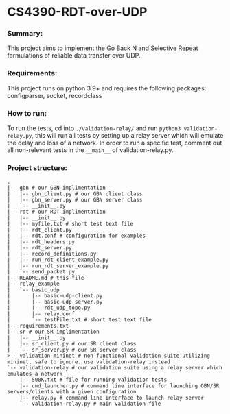 # CS4390-RDT-over-UDP

### Summary:
This project aims to implement the Go Back N and Selective Repeat formulations of reliable data transfer over UDP.

### Requirements:
This project runs on python 3.9+ and requires the following packages: configparser, socket, recordclass

### How to run:
To run the tests, cd into `./validation-relay/` and run `python3 validation-relay.py`,
this will run all tests by setting up a relay server which will emulate the delay and loss of a network.
In order to run a specific test, comment out all non-relevant tests in the `__main__` of validation-relay.py.

### Project structure:
```
.
|-- gbn # our GBN implimentation
|   |-- gbn_client.py # our GBN client class
|   |-- gbn_server.py # our GBN server class
|   `-- __init__.py
|-- rdt # our RDT implimentation
|   |-- __init__.py
|   |-- myfile.txt # short test text file
|   |-- rdt_client.py
|   |-- rdt.conf # configuration for examples
|   |-- rdt_headers.py
|   |-- rdt_server.py
|   |-- record_definitions.py
|   |-- run_rdt_client_example.py
|   |-- run_rdt_server_example.py
|   `-- send_packet.py
|-- README.md # this file
|-- relay_example
|   `-- basic_udp
|       |-- basic-udp-client.py
|       |-- basic-udp-server.py
|       |-- rdt_udp_topo.py
|       |-- relay.conf
|       `-- testFile.txt # short test text file
|-- requirements.txt
|-- sr # our SR implimentation
|   |-- __init__.py
|   |-- sr_client.py # our SR client class
|   `-- sr_server.py # our SR server class
>-- validation-mininet # non-functional validation suite utilizing mininet, safe to ignore. use validation-relay instead
`-- validation-relay # our validation suite using a relay server which emulates a network
    |-- 500K.txt # file for running validation tests
    |-- cmd_launcher.py # command line interface for launching GBN/SR servers/clients with a given configuration
    |-- relay.py # command line interface to launch relay server 
    `-- validation-relay.py # main validation file
```